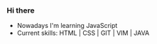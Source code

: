 ### Hi there 

-  Nowadays I'm learning JavaScript
-  Current skills:
         HTML | CSS | GIT | VIM | JAVA 
